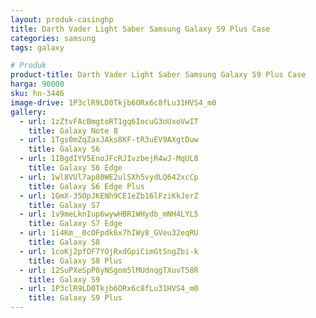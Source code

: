 ```yaml
---
layout: produk-casinghp
title: Darth Vader Light Saber Samsung Galaxy S9 Plus Case
categories: samsung
tags: galaxy

# Produk
product-title: Darth Vader Light Saber Samsung Galaxy S9 Plus Case
harga: 90000
sku: hn-3446
image-drive: 1P3clR9LD0Tkjb6ORx6c8fLu31HVS4_m0
gallery:
  - url: 1zZtvFAcBmgtoRT1gq6IocuG3oUxoVwIT
    title: Galaxy Note 8
  - url: 1Tgs0mZqZaxJAks8KF-tR3uEV9AXgtDuw
    title: Galaxy S6
  - url: 1IBgdIYV5EnoJFcRJIvzbejR4wJ-MqUL8
    title: Galaxy S6 Edge
  - url: 1wl8VUl7ap80WE2ulSXh5vydLQ642xcCp
    title: Galaxy S6 Edge Plus
  - url: 1GmX-35OpJKENh9CE1eZb16lFziKkJerZ
    title: Galaxy S7
  - url: 1v9meLknIup6wywHBR1WHydb_mNH4LYL5
    title: Galaxy S7 Edge
  - url: 1i4Km__0cOFpdk6x7hIWy8_GVeu32eqRU
    title: Galaxy S8
  - url: 1coKj2pfOF7YOjRxdGpiCimGtSngZbi-k
    title: Galaxy S8 Plus
  - url: 12SuPXeSpP8yNSgom5lMUdnqgTXuvT58R
    title: Galaxy S9
  - url: 1P3clR9LD0Tkjb6ORx6c8fLu31HVS4_m0
    title: Galaxy S9 Plus
---
```

